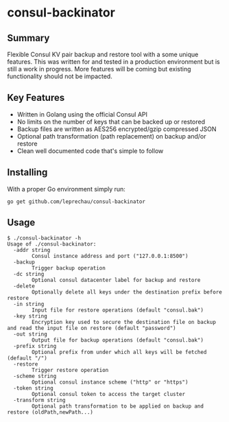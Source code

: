 # consul-backinator

## Summary

Flexible Consul KV pair backup and restore tool with a some unique features.
This was written for and tested in a production environment but is still
a work in progress.  More features will be coming but existing
functionality should not be impacted.

## Key Features

* Written in Golang using the official Consul API
* No limits on the number of keys that can be backed up or restored
* Backup files are written as AES256 encrypted/gzip compressed JSON
* Optional path transformation (path replacement) on backup and/or restore
* Clean well documented code that's simple to follow

## Installing

With a proper Go environment simply run:

```
go get github.com/leprechau/consul-backinator
```

## Usage

```
$ ./consul-backinator -h
Usage of ./consul-backinator:
  -addr string
        Consul instance address and port ("127.0.0.1:8500")
  -backup
        Trigger backup operation
  -dc string
        Optional consul datacenter label for backup and restore
  -delete
        Optionally delete all keys under the destination prefix before restore
  -in string
        Input file for restore operations (default "consul.bak")
  -key string
        Encryption key used to secure the destination file on backup and read the input file on restore (default "password")
  -out string
        Output file for backup operations (default "consul.bak")
  -prefix string
        Optional prefix from under which all keys will be fetched (default "/")
  -restore
        Trigger restore operation
  -scheme string
        Optional consul instance scheme ("http" or "https")
  -token string
        Optional consul token to access the target cluster
  -transform string
        Optional path transformation to be applied on backup and restore (oldPath,newPath...)
```
